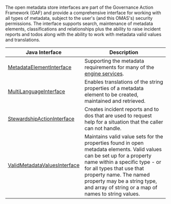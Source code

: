 <!-- SPDX-License-Identifier: CC-BY-4.0 -->
<!-- Copyright Contributors to the ODPi Egeria project 2020. -->

The open metadata store interfaces are part of the Governance Action Framework (GAF) and provide a comprehensive interface for working with all types of metadata, subject to the user's (and this OMAS's) security permissions. The interface supports search, maintenance of metadata elements, classifications and relationships plus the ability to raise incident reports and todos along with the ability to work with metadata valid values and translations.


| Java Interface                                                                                                                          | Description                                                                                                                                                                                                                                                                                           |
|-----------------------------------------------------------------------------------------------------------------------------------------|-------------------------------------------------------------------------------------------------------------------------------------------------------------------------------------------------------------------------------------------------------------------------------------------------------|
| [MetadataElementInterface](https://odpi.github.io/egeria/org/odpi/openmetadata/frameworkservices/gaf/api/MetadataElementInterface.html) | Supporting the metadata requirements for many of the [engine services](/services/omes).                                                                                                                                                                                                               |
| [MultiLanguageInterface](https://odpi.github.io/egeria/org/odpi/openmetadata/frameworkservices/gaf/api/MultiLanguageInterface.html)     | Enables translations of the string properties of a metadata element to be created, maintained and retrieved.                                                                                                                                                                                          |
| [StewardshipActionInterface](https://odpi.github.io/egeria/org/odpi/openmetadata/frameworkservices/gaf/api/StewardshipActionInterface.html) | Creates incident reports and to dos that are used to request help for a situation that the caller can not handle.                                                                                                                                                                                     |
| [ValidMetadataValuesInterface](https://odpi.github.io/egeria/org/odpi/openmetadata/frameworkservices/gaf/api/ValidMetadataValuesInterface.html) | Maintains valid value sets for the properties found in open metadata elements. Valid values can be set up for a property name within a specific type - or for all types that use that property name. The named property may be a string type, and array of string or a map of names to string values. |




